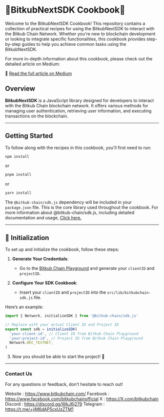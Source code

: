 # 🍴BitkubNextSDK Cookbook🍴

Welcome to the BitkubNextSDK Cookbook! This repository contains a collection of practical recipes for using the BitkubNextSDK to interact with the Bitkub Chain Network. Whether you're new to blockchain development or looking to integrate specific functionalities, this cookbook provides step-by-step guides to help you achieve common tasks using the BitkubNextSDK.

For more in-depth information about this cookbook, please check out the detailed article on Medium:

📝 [Read the full article on Medium](https://medium.com/@fonytas/exploring-the-bitkub-next-sdk-integration-a-walkthrough-of-our-next-js-cookbook-2cc73729d7de)

## Overview

**BitkubNextSDK** is a JavaScript library designed for developers to interact with the Bitkub Chain blockchain network. It offers various methods for managing user authentication, retrieving user information, and executing transactions on the blockchain.

---

## Getting Started

To follow along with the recipes in this cookbook, you'll first need to run:

```bash
npm install
```

or

```bash
pnpm install
```

or

```bash
yarn install
```

The `@bitkub-chain/sdk.js` dependency will be included in your `package.json` file. This is the core library used throughout the cookbook. For more information about @bitkub-chain/sdk.js, including detailed documentation and usage, [Click here.](https://www.npmjs.com/package/@bitkub-chain/sdk.js)

---

## 📝 Initialization

To set up and initialize the cookbook, follow these steps:

1. **Generate Your Credentials**:

   - Go to the [Bitkub Chain Playground](https://playground.bitkubchain.com/) and generate your `clientID` and `projectID`.

2. **Configure Your SDK Cookbook**:
   - Insert your `clientID` and `projectID` into the `src/lib/bitkubchain-sdk.js` file.

Here’s an example:

```javascript
import { Network, initializeSDK } from '@bitkub-chain/sdk.js'

// Replace with your actual Client ID and Project ID
export const sdk = initializeSDK(
  'your-client-id', // Client ID from Bitkub Chain Playground
  'your-project-id', // Project ID from Bitkub Chain Playground
  Network.BKC_TESTNET,
)
```

3. Now you should be able to start the project! 🚀

---

### Contact Us

For any questions or feedback, don’t hesitate to reach out!

Website : https://www.bitkubchain.com/
Facebook : https://www.facebook.com/bitkubchainofficial
X : https://X.com/bitkubchain
Discord : ​​https://discord.gg/WkJ6j279
Telegram : https://t.me/+jiM6dAP5cxUzZTM1
